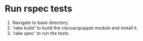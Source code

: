 # Run rspec tests

1. Navigate to base directory.
2. 'rake build' to build the ciscoacipuppet module and install it.
3. 'rake spec' to run the tests.
